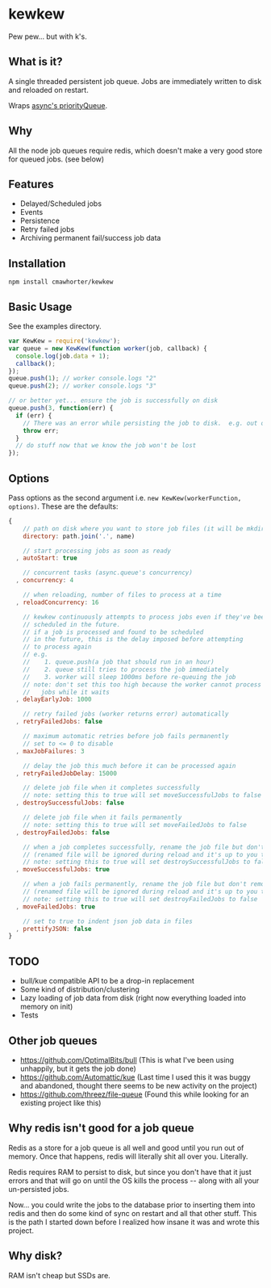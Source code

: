 # kewkew

Pew pew... but with k's.

## What is it?

A single threaded persistent job queue.  Jobs are immediately written to disk and reloaded on restart.

Wraps [async's priorityQueue](https://github.com/caolan/async#priorityQueue).

## Why

All the node job queues require redis, which doesn't make a very good store for queued jobs. (see below)

## Features

  - Delayed/Scheduled jobs
  - Events
  - Persistence 
  - Retry failed jobs
  - Archiving permanent fail/success job data

## Installation

`npm install cmawhorter/kewkew`

## Basic Usage

See the examples directory.

```javascript
var KewKew = require('kewkew');
var queue = new KewKew(function worker(job, callback) {
  console.log(job.data + 1);
  callback();
});
queue.push(1); // worker console.logs "2"
queue.push(2); // worker console.logs "3"

// or better yet... ensure the job is successfully on disk
queue.push(3, function(err) {
  if (err) {
    // There was an error while persisting the job to disk.  e.g. out of disk space
    throw err;
  }
  // do stuff now that we know the job won't be lost
}); 
```

## Options

Pass options as the second argument i.e. `new KewKew(workerFunction, options)`.  These are the defaults:

```javascript
{
    // path on disk where you want to store job files (it will be mkdirp'd)
    directory: path.join('.', name)

    // start processing jobs as soon as ready
  , autoStart: true

    // concurrent tasks (async.queue's concurrency)
  , concurrency: 4

    // when reloading, number of files to process at a time
  , reloadConcurrency: 16

    // kewkew continuously attempts to process jobs even if they've been 
    // scheduled in the future. 
    // if a job is processed and found to be scheduled 
    // in the future, this is the delay imposed before attempting 
    // to process again
    // e.g. 
    //    1. queue.push(a job that should run in an hour)
    //    2. queue still tries to process the job immediately
    //    3. worker will sleep 1000ms before re-queuing the job
    // note: don't set this too high because the worker cannot process other 
    //   jobs while it waits
  , delayEarlyJob: 1000

    // retry failed jobs (worker returns error) automatically 
  , retryFailedJobs: false

    // maximum automatic retries before job fails permanently
    // set to <= 0 to disable
  , maxJobFailures: 3

    // delay the job this much before it can be processed again
  , retryFailedJobDelay: 15000

    // delete job file when it completes successfully
    // note: setting this to true will set moveSuccessfulJobs to false
  , destroySuccessfulJobs: false

    // delete job file when it fails permanently 
    // note: setting this to true will set moveFailedJobs to false
  , destroyFailedJobs: false

    // when a job completes successfully, rename the job file but don't remove it
    // (renamed file will be ignored during reload and it's up to you to clean up)
    // note: setting this to true will set destroySuccessfulJobs to false
  , moveSuccessfulJobs: true

    // when a job fails permanently, rename the job file but don't remove it
    // (renamed file will be ignored during reload and it's up to you to clean up)
    // note: setting this to true will set destroyFailedJobs to false
  , moveFailedJobs: true

    // set to true to indent json job data in files
  , prettifyJSON: false
}
```

## TODO

  - bull/kue compatible API to be a drop-in replacement
  - Some kind of distribution/clustering
  - Lazy loading of job data from disk (right now everything loaded into memory on init)
  - Tests

## Other job queues

  - https://github.com/OptimalBits/bull (This is what I've been using unhappily, but it gets the job done)
  - https://github.com/Automattic/kue (Last time I used this it was buggy and abandoned, thought there seems to be new activity on the project)
  - https://github.com/threez/file-queue (Found this while looking for an existing project like this)

## Why redis isn't good for a job queue

Redis as a store for a job queue is all well and good until you run out of memory.  Once that happens, redis will literally shit all over you.  Literally.

Redis requires RAM to persist to disk, but since you don't have that it just errors and that will go on until the OS kills the process -- along with all your un-persisted jobs.

Now... you could write the jobs to the database prior to inserting them into redis and then do some kind of sync on restart and all that other stuff.  This is the path I started down before I realized how insane it was and wrote this project.

## Why disk?

RAM isn't cheap but SSDs are.  
